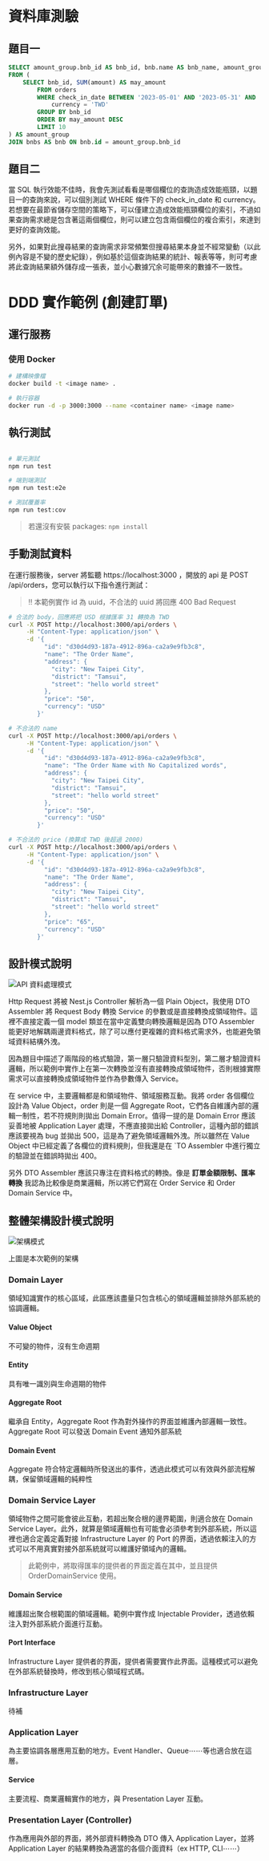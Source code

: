 # 資料庫測驗

## 題目一

```sql
SELECT amount_group.bnb_id AS bnb_id, bnb.name AS bnb_name, amount_group.may_amount AS may_amount
FROM (
	SELECT bnb_id, SUM(amount) AS may_amount
		FROM orders
		WHERE check_in_date BETWEEN '2023-05-01' AND '2023-05-31' AND
			currency = 'TWD'
		GROUP BY bnb_id
		ORDER BY may_amount DESC
		LIMIT 10
) AS amount_group
JOIN bnbs AS bnb ON bnb.id = amount_group.bnb_id
```

## 題目二

當 SQL 執行效能不佳時，我會先測試看看是哪個欄位的查詢造成效能瓶頸，以題目一的查詢來說，可以個別測試 WHERE 條件下的 check_in_date 和 currency。若想要在最節省儲存空間的策略下，可以僅建立造成效能瓶頸欄位的索引，不過如果查詢需求總是包含著這兩個欄位，則可以建立包含兩個欄位的複合索引，來達到更好的查詢效能。

另外，如果對此搜尋結果的查詢需求非常頻繁但搜尋結果本身並不經常變動（以此例內容是不變的歷史紀錄），例如基於這個查詢結果的統計、報表等等，則可考慮將此查詢結果額外儲存成一張表，並小心數據冗余可能帶來的數據不一致性。

# DDD 實作範例 (創建訂單)

## 運行服務

### 使用 Docker

```bash
# 建構映像檔
docker build -t <image name> .

# 執行容器
docker run -d -p 3000:3000 --name <container name> <image name>
```

## 執行測試

```bash

# 單元測試
npm run test

# 端到端測試
npm run test:e2e

# 測試覆蓋率
npm run test:cov
```

> 若還沒有安裝 packages: `npm install`

## 手動測試資料

在運行服務後，server 將監聽 https://localhost:3000 ，開放的 api 是 POST /api/orders，您可以執行以下指令進行測試：

> ‼️ 本範例實作 id 為 uuid，不合法的 uuid 將回應 400 Bad Request

```bash
# 合法的 body，回應將把 USD 根據匯率 31 轉換為 TWD
curl -X POST http://localhost:3000/api/orders \
     -H "Content-Type: application/json" \
     -d '{
          "id": "d30d4d93-187a-4912-896a-ca2a9e9fb3c8",
          "name": "The Order Name",
          "address": {
            "city": "New Taipei City",
            "district": "Tamsui",
            "street": "hello world street"
          },
          "price": "50",
          "currency": "USD"
        }'

# 不合法的 name
curl -X POST http://localhost:3000/api/orders \
     -H "Content-Type: application/json" \
     -d '{
          "id": "d30d4d93-187a-4912-896a-ca2a9e9fb3c8",
          "name": "The Order Name with No Capitalized words",
          "address": {
            "city": "New Taipei City",
            "district": "Tamsui",
            "street": "hello world street"
          },
          "price": "50",
          "currency": "USD"
        }'

# 不合法的 price (換算成 TWD 後超過 2000)
curl -X POST http://localhost:3000/api/orders \
     -H "Content-Type: application/json" \
     -d '{
          "id": "d30d4d93-187a-4912-896a-ca2a9e9fb3c8",
          "name": "The Order Name",
          "address": {
            "city": "New Taipei City",
            "district": "Tamsui",
            "street": "hello world street"
          },
          "price": "65",
          "currency": "USD"
        }'
```

## 設計模式說明

![API 資料處理模式](https://raw.githubusercontent.com/cdziv/ddd-example/9543424cc5c30bff670426e3b5d95ae87344455c/Untitled.jpg)

Http Request 將被 Nest.js Controller 解析為一個 Plain Object，我使用 DTO Assembler 將 Request Body 轉換 Service 的參數或是直接轉換成領域物件。這裡不直接定義一個 model 類並在當中定義雙向轉換邏輯是因為 DTO Assembler 能更好地解耦兩邊資料格式，除了可以應付更複雜的資料格式需求外，也能避免領域資料結構外洩。

因為題目中描述了兩階段的格式驗證，第一層只驗證資料型別，第二層才驗證資料邏輯，所以範例中實作上在第一次轉換並沒有直接轉換成領域物件，否則根據實際需求可以直接轉換成領域物件並作為參數傳入 Service。

在 service 中，主要邏輯都是和領域物件、領域服務互動。我將 order 各個欄位設計為 Value Object，order 則是一個 Aggregate Root，它們各自維護內部的邏輯一制性，若不符規則則拋出 Domain Error。值得一提的是 Domain Error 應該妥善地被 Application Layer 處理，不應直接拋出給 Controller，這種內部的錯誤應該要視為 bug 並拋出 500，這是為了避免領域邏輯外洩。所以雖然在 Value Object 中已經定義了各欄位的資料規則，但我還是在 `TO Assembler 中進行獨立的驗證並在錯誤時拋出 400。

另外 DTO Assembler 應該只專注在資料格式的轉換。像是 **訂單金額限制、匯率轉換** 我認為比較像是商業邏輯，所以將它們寫在 Order Service 和 Order Domain Service 中。

## 整體架構設計模式說明

![架構模式](<https://raw.githubusercontent.com/cdziv/ddd-example/06b1212ff92f74fc8085594e8ea8ef596b642f1a/Untitled%20(1).jpg>)

上圖是本次範例的架構

### Domain Layer

領域知識實作的核心區域，此區應該盡量只包含核心的領域邏輯並排除外部系統的協調邏輯。

#### Value Object

不可變的物件，沒有生命週期

#### Entity

具有唯一識別與生命週期的物件

#### Aggregate Root

繼承自 Entity，Aggregate Root 作為對外操作的界面並維護內部邏輯一致性。Aggregate Root 可以發送 Domain Event 通知外部系統

#### Domain Event

Aggregate 符合特定邏輯時所發送出的事件，透過此模式可以有效與外部流程解耦，保留領域邏輯的純粹性

### Domain Service Layer

領域物件之間可能會彼此互動，若超出聚合根的邊界範圍，則適合放在 Domain Service Layer。此外，就算是領域邏輯也有可能會必須參考到外部系統，所以這裡也適合定義定義對接 Infrastructure Layer 的 Port 的界面，透過依賴注入的方式可以不用真實對接外部系統就可以維護好領域內的邏輯。

> 此範例中，將取得匯率的提供者的界面定義在其中，並且提供 OrderDomainService 使用。

#### Domain Service

維護超出聚合根範圍的領域邏輯。範例中實作成 Injectable Provider，透過依賴注入對外部系統介面進行互動。

#### Port Interface

Infrastructure Layer 提供者的界面，提供者需要實作此界面。這種模式可以避免在外部系統替換時，修改到核心領域程式碼。

### Infrastructure Layer

待補

### Application Layer

為主要協調各層應用互動的地方。Event Handler、Queue⋯⋯等也適合放在這層。

#### Service

主要流程、商業邏輯實作的地方，與 Presentation Layer 互動。

### Presentation Layer (Controller)

作為應用與外部的界面，將外部資料轉換為 DTO 傳入 Application Layer，並將 Application Layer 的結果轉換為適當的各個介面資料（ex HTTP, CLI⋯⋯）
